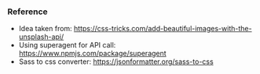 ### Reference

+ Idea taken from: https://css-tricks.com/add-beautiful-images-with-the-unsplash-api/
+ Using superagent for API call: https://www.npmjs.com/package/superagent
+ Sass to css converter: https://jsonformatter.org/sass-to-css